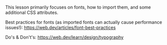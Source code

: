 This lesson primarily focuses on fonts, how to import them, and some additional CSS attributes.

Best practices for fonts (as imported fonts can actually cause performance issues!): https://web.dev/articles/font-best-practices

Do's & Don't's: https://web.dev/learn/design/typography